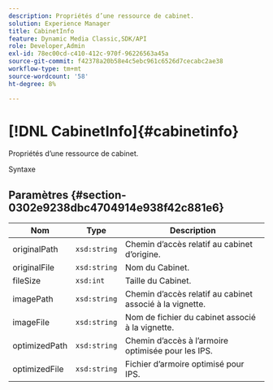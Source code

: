 ```yaml
---
description: Propriétés d’une ressource de cabinet.
solution: Experience Manager
title: CabinetInfo
feature: Dynamic Media Classic,SDK/API
role: Developer,Admin
exl-id: 78ec00cd-c410-412c-970f-96226563a45a
source-git-commit: f42378a20b58e4c5ebc961c6526d7cecabc2ae38
workflow-type: tm+mt
source-wordcount: '58'
ht-degree: 8%

---
```


# [!DNL CabinetInfo]{#cabinetinfo}

Propriétés d’une ressource de cabinet.

Syntaxe

## Paramètres {#section-0302e9238dbc4704914e938f42c881e6}

| Nom | Type | Description |
|---|---|---|
| originalPath | `xsd:string` | Chemin d’accès relatif au cabinet d’origine. |
| originalFile | `xsd:string` | Nom du Cabinet. |
| fileSize | `xsd:int` | Taille du Cabinet. |
| imagePath | `xsd:string` | Chemin d’accès relatif au cabinet associé à la vignette. |
| imageFile | `xsd:string` | Nom de fichier du cabinet associé à la vignette. |
| optimizedPath | `xsd:string` | Chemin d’accès à l’armoire optimisée pour les IPS. |
| optimizedFile | `xsd:string` | Fichier d’armoire optimisé pour IPS. |
